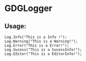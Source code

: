 # GDGLogger

## Usage:

```Csharp
Log.Info("This is a Info !");
Log.Warning("This is a Warning!");
Log.Error("This is a Error!");
Log.Sucess("This is a SucessInfo!");
Log.Editor("This is a EditorInfo!");
```
